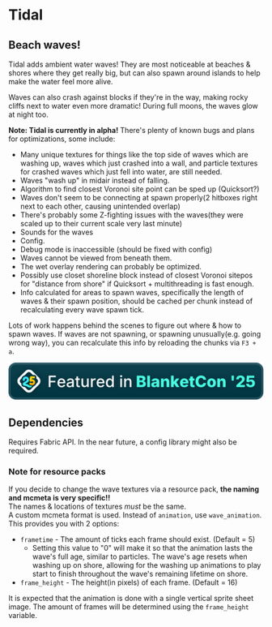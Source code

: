 # Tidal
## Beach waves!

Tidal adds ambient water waves! They are most noticeable at beaches & shores where they get really big, but can also spawn around islands to help make the water feel more alive.  

Waves can also crash against blocks if they're in the way, making rocky cliffs next to water even more dramatic! During full moons, the waves glow at night too.

**Note: Tidal is currently in alpha!** There's plenty of known bugs and plans for optimizations, some include:
- Many unique textures for things like the top side of waves which are washing up, waves which just crashed into a wall, and particle textures for crashed waves which just fell into water, are still needed.
- Waves "wash up" in midair instead of falling.
- Algorithm to find closest Voronoi site point can be sped up (Quicksort?)
- Waves don't seem to be connecting at spawn properly(2 hitboxes right next to each other, causing unintended overlap)
- There's probably some Z-fighting issues with the waves(they were scaled up to their current scale very last minute)
- Sounds for the waves
- Config.
- Debug mode is inaccessible (should be fixed with config)
- Waves cannot be viewed from beneath them.
- The wet overlay rendering can probably be optimized.
- Possibly use closet shoreline block instead of closest Voronoi sitepos for "distance from shore" if Quicksort + multithreading is fast enough.
- Info calculated for areas to spawn waves, specifically the length of waves & their spawn position, should be cached per chunk instead of recalculating every wave spawn tick.

Lots of work happens behind the scenes to figure out where & how to spawn waves. If waves are not spawning, or spawning unusually(e.g. going wrong way), you can recalculate this info by reloading the chunks via `F3 + a`.

[![Featured in BlanketCon '25](https://raw.githubusercontent.com/worldwidepixel/badges/642d312b71811b9d2696b562f735b07288844c71/bc25/featured_in/compact.svg)](https://modfest.net/vanity/bc25)

## Dependencies
Requires Fabric API. In the near future, a config library might also be required.

### Note for resource packs
If you decide to change the wave textures via a resource pack, **the naming and mcmeta is very specific!!**  
The names & locations of textures _must_ be the same.  
A custom mcmeta format is used. Instead of `animation`, use `wave_animation`. This provides you with 2 options:
- `frametime` - The amount of ticks each frame should exist. (Default = 5)
  - Setting this value to "0" will make it so that the animation lasts the wave's full age, similar to particles. The wave's age resets when washing up on shore, allowing for the washing up animations to play start to finish throughout the wave's remaining lifetime on shore.
- `frame_height` - The height(in pixels) of each frame. (Default = 16)

It is expected that the animation is done with a single vertical sprite sheet image. The amount of frames will be determined using the `frame_height` variable.